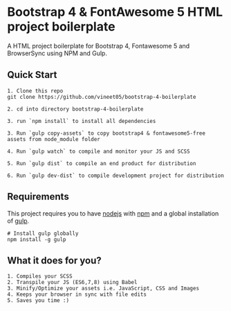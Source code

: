 # Bootstrap 4 & FontAwesome 5 HTML project boilerplate

A HTML project boilerplate for Bootstrap 4, Fontawesome 5 and BrowserSync using NPM and Gulp.

## Quick Start
```
1. Clone this repo
git clone https://github.com/vineet05/bootstrap-4-boilerplate

2. cd into directory bootstrap-4-boilerplate

3. run `npm install` to install all dependencies

3. Run `gulp copy-assets` to copy bootstrap4 & fontawesome5-free assets from node_module folder

4. Run `gulp watch` to compile and monitor your JS and SCSS

5. Run `gulp dist` to compile an end product for distribution

6. Run `gulp dev-dist` to compile development project for distribution
```

## Requirements
This project requires you to have [nodejs](https://nodejs.org/en/) with [npm](https://www.npmjs.com/get-npm) and a global installation of [gulp](http://gulpjs.com/).
```
# Install gulp globally
npm install -g gulp
```

## What it does for you?
```
1. Compiles your SCSS
2. Transpile your JS (ES6,7,8) using Babel
3. Minify/Optimize your assets i.e. JavaScript, CSS and Images
4. Keeps your browser in sync with file edits
5. Saves you time :)
```